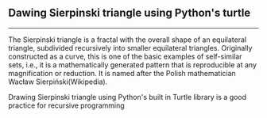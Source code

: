 ## Dawing Sierpinski triangle using Python's turtle
-----------------------------------------------------------------------------------
The Sierpinski triangle is a fractal with the overall shape of an equilateral triangle, subdivided recursively into smaller equilateral triangles. Originally constructed as a curve, this is one of the basic examples of self-similar sets, i.e., it is a mathematically generated pattern that is reproducible at any magnification or reduction. It is named after the Polish mathematician Wacław Sierpiński(Wikipedia).

Drawing Sierpinski triangle using Python's built in Turtle library is a good practice for recursive programming 
